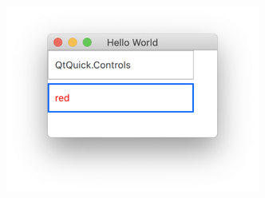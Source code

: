![Снимок экрана 2020-05-05 в 12.58.23](%D0%A1%D0%BD%D0%B8%D0%BC%D0%BE%D0%BA%20%D1%8D%D0%BA%D1%80%D0%B0%D0%BD%D0%B0%202020-05-05%20%D0%B2%2012.58.23.png)

